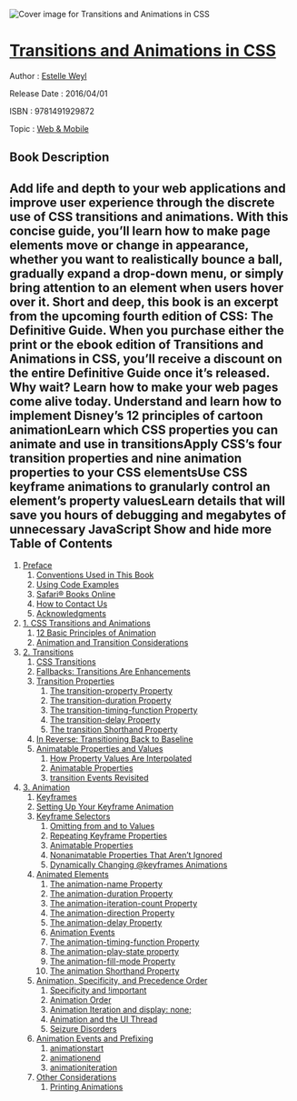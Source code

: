![Cover image for Transitions and Animations in CSS](https://imgdetail.ebookreading.net/cover/cover/web_mobile/EB9781491929872.jpg)

[Transitions and Animations in CSS](https://ebookreading.net/view/book/Transitions+and+Animations+in+CSS-EB9781491929872_1.html "Transitions and Animations in CSS")
====================================================================================================================

Author : [Estelle Weyl](https://ebookreading.net/search/author/Estelle+Weyl)

Release Date : 2016/04/01

ISBN : 9781491929872

Topic : [Web & Mobile](https://ebookreading.net/search/category/web-mobile)

Book Description
-----------------

 Add life and depth to your web applications and improve user experience through the discrete use of CSS transitions and animations. With this concise guide, you’ll learn how to make page elements move or change in appearance, whether you want to realistically bounce a ball, gradually expand a drop-down menu, or simply bring attention to an element when users hover over it.
Short and deep, this book is an excerpt from the upcoming fourth edition of CSS: The Definitive Guide. When you purchase either the print or the ebook edition of Transitions and Animations in CSS, you’ll receive a discount on the entire Definitive Guide once it’s released. Why wait? Learn how to make your web pages come alive today.
Understand and learn how to implement Disney’s 12 principles of cartoon animationLearn which CSS properties you can animate and use in transitionsApply CSS’s four transition properties and nine animation properties to your CSS elementsUse CSS keyframe animations to granularly control an element’s property valuesLearn details that will save you hours of debugging and megabytes of unnecessary JavaScript        Show and hide more                
Table of Contents
-----------------

1. [Preface](https://ebookreading.net/view/book/Transitions+and+Animations+in+CSS-EB9781491929872_4.html#idm140002171236816)
    1. [Conventions Used in This Book](https://ebookreading.net/view/book/Transitions+and+Animations+in+CSS-EB9781491929872_4.html#idm140002171235232)
    1. [Using Code Examples](https://ebookreading.net/view/book/Transitions+and+Animations+in+CSS-EB9781491929872_4.html#idm140002171186992)
    1. [Safari® Books Online](https://ebookreading.net/view/book/Transitions+and+Animations+in+CSS-EB9781491929872_4.html#idm140002171176480)
    1. [How to Contact Us](https://ebookreading.net/view/book/Transitions+and+Animations+in+CSS-EB9781491929872_4.html#idm140002171241632)
    1. [Acknowledgments](https://ebookreading.net/view/book/Transitions+and+Animations+in+CSS-EB9781491929872_4.html#idm140002171240976)
1. [1. CSS Transitions and Animations](https://ebookreading.net/view/book/Transitions+and+Animations+in+CSS-EB9781491929872_5.html#css-transitions-ani)
    1. [12 Basic Principles of Animation](https://ebookreading.net/view/book/Transitions+and+Animations+in+CSS-EB9781491929872_5.html#basic-principles-of)
    1. [Animation and Transition Considerations](https://ebookreading.net/view/book/Transitions+and+Animations+in+CSS-EB9781491929872_5.html#animation-transitio)
1. [2. Transitions](https://ebookreading.net/view/book/Transitions+and+Animations+in+CSS-EB9781491929872_6.html#x-transitions)
    1. [CSS Transitions](https://ebookreading.net/view/book/Transitions+and+Animations+in+CSS-EB9781491929872_6.html#css-transitions)
    1. [Fallbacks: Transitions Are Enhancements](https://ebookreading.net/view/book/Transitions+and+Animations+in+CSS-EB9781491929872_6.html#fallbacks-transitio)
    1. [Transition Properties](https://ebookreading.net/view/book/Transitions+and+Animations+in+CSS-EB9781491929872_6.html#transition-properti)
        1. [The transition-property Property](https://ebookreading.net/view/book/Transitions+and+Animations+in+CSS-EB9781491929872_6.html#the-transition-prop)
        1. [The transition-duration Property](https://ebookreading.net/view/book/Transitions+and+Animations+in+CSS-EB9781491929872_6.html#the-transition-dura)
        1. [The transition-timing-function Property](https://ebookreading.net/view/book/Transitions+and+Animations+in+CSS-EB9781491929872_6.html#the-transition-timi)
        1. [The transition-delay Property](https://ebookreading.net/view/book/Transitions+and+Animations+in+CSS-EB9781491929872_6.html#the-transition-dela)
        1. [The transition Shorthand Property](https://ebookreading.net/view/book/Transitions+and+Animations+in+CSS-EB9781491929872_6.html#the-transition-shor)
    1. [In Reverse: Transitioning Back to Baseline](https://ebookreading.net/view/book/Transitions+and+Animations+in+CSS-EB9781491929872_6.html#in-reverse-transiti)
    1. [Animatable Properties and Values](https://ebookreading.net/view/book/Transitions+and+Animations+in+CSS-EB9781491929872_6.html#animatable-properti)
        1. [How Property Values Are Interpolated](https://ebookreading.net/view/book/Transitions+and+Animations+in+CSS-EB9781491929872_6.html#how-property-values)
        1. [Animatable Properties](https://ebookreading.net/view/book/Transitions+and+Animations+in+CSS-EB9781491929872_6.html#animatable-properti)
        1. [transition Events Revisited](https://ebookreading.net/view/book/Transitions+and+Animations+in+CSS-EB9781491929872_6.html#transition-events-r)
1. [3. Animation](https://ebookreading.net/view/book/Transitions+and+Animations+in+CSS-EB9781491929872_7.html#animation)
    1. [Keyframes](https://ebookreading.net/view/book/Transitions+and+Animations+in+CSS-EB9781491929872_7.html#keyframes)
    1. [Setting Up Your Keyframe Animation](https://ebookreading.net/view/book/Transitions+and+Animations+in+CSS-EB9781491929872_7.html#setting-up-your-key)
    1. [Keyframe Selectors](https://ebookreading.net/view/book/Transitions+and+Animations+in+CSS-EB9781491929872_7.html#keyframe-selectors)
        1. [Omitting from and to Values](https://ebookreading.net/view/book/Transitions+and+Animations+in+CSS-EB9781491929872_7.html#omitting-from-and-t)
        1. [Repeating Keyframe Properties](https://ebookreading.net/view/book/Transitions+and+Animations+in+CSS-EB9781491929872_7.html#repeating-keyframe-)
        1. [Animatable Properties](https://ebookreading.net/view/book/Transitions+and+Animations+in+CSS-EB9781491929872_7.html#animatable-properti)
        1. [Nonanimatable Properties That Aren’t Ignored](https://ebookreading.net/view/book/Transitions+and+Animations+in+CSS-EB9781491929872_7.html#none-animatable-pro)
        1. [Dynamically Changing @keyframes Animations](https://ebookreading.net/view/book/Transitions+and+Animations+in+CSS-EB9781491929872_7.html#dynamically-changin)
    1. [Animated Elements](https://ebookreading.net/view/book/Transitions+and+Animations+in+CSS-EB9781491929872_7.html#animated-elements)
        1. [The animation-name Property](https://ebookreading.net/view/book/Transitions+and+Animations+in+CSS-EB9781491929872_7.html#the-animation-name-)
        1. [The animation-duration Property](https://ebookreading.net/view/book/Transitions+and+Animations+in+CSS-EB9781491929872_7.html#the-animation-durat)
        1. [The animation-iteration-count Property](https://ebookreading.net/view/book/Transitions+and+Animations+in+CSS-EB9781491929872_7.html#the-animation-itera)
        1. [The animation-direction Property](https://ebookreading.net/view/book/Transitions+and+Animations+in+CSS-EB9781491929872_7.html#the-animation-direc)
        1. [The animation-delay Property](https://ebookreading.net/view/book/Transitions+and+Animations+in+CSS-EB9781491929872_7.html#the-animation-delay)
        1. [Animation Events](https://ebookreading.net/view/book/Transitions+and+Animations+in+CSS-EB9781491929872_7.html#animation-events)
        1. [The animation-timing-function Property](https://ebookreading.net/view/book/Transitions+and+Animations+in+CSS-EB9781491929872_7.html#the-animation-timin)
        1. [The animation-play-state property](https://ebookreading.net/view/book/Transitions+and+Animations+in+CSS-EB9781491929872_7.html#the-animation-play-)
        1. [The animation-fill-mode Property](https://ebookreading.net/view/book/Transitions+and+Animations+in+CSS-EB9781491929872_7.html#the-animation-fill-)
        1. [The animation Shorthand Property](https://ebookreading.net/view/book/Transitions+and+Animations+in+CSS-EB9781491929872_7.html#the-animation-short)
    1. [Animation, Specificity, and Precedence Order](https://ebookreading.net/view/book/Transitions+and+Animations+in+CSS-EB9781491929872_7.html#animation-specifici)
        1. [Specificity and !important](https://ebookreading.net/view/book/Transitions+and+Animations+in+CSS-EB9781491929872_7.html#specificity-andimpo)
        1. [Animation Order](https://ebookreading.net/view/book/Transitions+and+Animations+in+CSS-EB9781491929872_7.html#animation-order)
        1. [Animation Iteration and display: none;](https://ebookreading.net/view/book/Transitions+and+Animations+in+CSS-EB9781491929872_7.html#animation-iteration)
        1. [Animation and the UI Thread](https://ebookreading.net/view/book/Transitions+and+Animations+in+CSS-EB9781491929872_7.html#animation-and-the-u)
        1. [Seizure Disorders](https://ebookreading.net/view/book/Transitions+and+Animations+in+CSS-EB9781491929872_7.html#seizure-disorders)
    1. [Animation Events and Prefixing](https://ebookreading.net/view/book/Transitions+and+Animations+in+CSS-EB9781491929872_7.html#animation-events-an)
        1. [animationstart](https://ebookreading.net/view/book/Transitions+and+Animations+in+CSS-EB9781491929872_7.html#animationstart)
        1. [animationend](https://ebookreading.net/view/book/Transitions+and+Animations+in+CSS-EB9781491929872_7.html#animationend)
        1. [animationiteration](https://ebookreading.net/view/book/Transitions+and+Animations+in+CSS-EB9781491929872_7.html#animationiteration)
    1. [Other Considerations](https://ebookreading.net/view/book/Transitions+and+Animations+in+CSS-EB9781491929872_7.html#other-consideration)
        1. [Printing Animations](https://ebookreading.net/view/book/Transitions+and+Animations+in+CSS-EB9781491929872_7.html#printing-animations)
